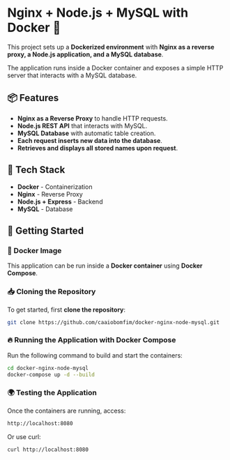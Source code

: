 # Nginx + Node.js + MySQL with Docker 🚀

This project sets up a **Dockerized environment** with **Nginx as a reverse proxy, a Node.js application, and a MySQL database**.

The application runs inside a Docker container and exposes a simple HTTP server that interacts with a MySQL database.

## 📦 Features
- **Nginx as a Reverse Proxy** to handle HTTP requests.
- **Node.js REST API** that interacts with MySQL.
- **MySQL Database** with automatic table creation.
- **Each request inserts new data into the database**.
- **Retrieves and displays all stored names upon request**.

## 🔧 Tech Stack
- **Docker** - Containerization
- **Nginx** - Reverse Proxy
- **Node.js + Express** - Backend
- **MySQL** - Database

## 🚀 Getting Started

### 🐳 Docker Image
This application can be run inside a **Docker container** using **Docker Compose**.

### 📥 **Cloning the Repository**
To get started, first **clone the repository**:

```sh
git clone https://github.com/caaiobomfim/docker-nginx-node-mysql.git
```

### 🔥 Running the Application with Docker Compose
Run the following command to build and start the containers:

```sh
cd docker-nginx-node-mysql
docker-compose up -d --build
```

### 🌍 Testing the Application
Once the containers are running, access:

```sh
http://localhost:8080
```

Or use curl:

```sh
curl http://localhost:8080
```
